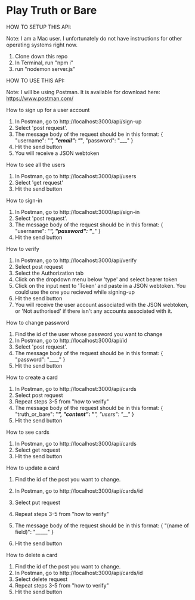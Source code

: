 # Play Truth or Bare 

HOW TO SETUP THIS API: 

Note: I am a Mac user. I unfortunately do not have instructions for other operating systems right now.

1. Clone down this repo 
2. In Terminal, run "npm i"
3. run "nodemon server.js"

HOW TO USE THIS API: 

Note: I will be using Postman. It is available for download here: https://www.postman.com/ 

How to sign up for a user account

1. In Postman, go to http://localhost:3000/api/sign-up
2. Select 'post request'. 
3. The message body of the request should be in this format: 
{
         "username": "___",
      "email": "___",
      "password": "___"
  }
5.  Hit the send button
6.  You will receive a JSON webtoken 

How to see all the users 

1. In Postman, go to http://localhost:3000/api/users
2. Select 'get request'
3.  Hit the send button

How to sign-in 

1. In Postman, go to http://localhost:3000/api/sign-in
2.  Select 'post request'. 
3. The message body of the request should be in this format: 
{
         "username": "___",
      "password": "____"
  }
6. Hit the send button

How to verify 

1. In Postman, go to http://localhost:3000/api/verify 
2. Select post request
3. Select the Authorization tab
4. Click on the dropdown menu below 'type' and select bearer token 
5. Click on the input next to 'Token' and paste in a JSON webtoken. You could use the one you recieved while signing-up
6. Hit the send button
7. You will receive the user account associated with the JSON webtoken, or 'Not authorised' if there isn't any accounts associated with it. 

How to change password 

1. Find the id of the user whose password you want to change
2.  In Postman, go to http://localhost:3000/api/id
3. Select 'post request'. 
3. The message body of the request should be in this format: 
{
      "password": "____"
  }
4. Hit the send button

How to create a card
1. In Postman, go to http://localhost:3000/api/cards
2. Select post request
3. Repeat steps 3-5 from "how to verify"
4. The message body of the request should be in this format: 
 {
          "truth_or_bare": "___",
      "content": "____",
          "users": "___"
  }
6. Hit the send button

How to see cards

1. In Postman, go to http://localhost:3000/api/cards
2. Select get request
3. Hit the send button

How to update a card

1. Find the id of the post you want to change. 
2.  In Postman, go to http://localhost:3000/api/cards/id
3.  Select put request
4.  Repeat steps 3-5 from "how to verify"
5.  The message body of the request should be in this format: 
{
      "(name of field)": "_____"
  }

7. Hit the send button

How to delete a card 
  
  1. Find the id of the post you want to change. 
2.  In Postman, go to http://localhost:3000/api/cards/id
3.  Select delete request
4.  Repeat steps 3-5 from "how to verify"
5.  Hit the send button


